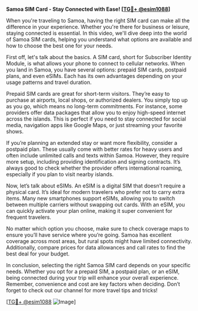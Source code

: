 **Samoa SIM Card - Stay Connected with Ease! [[TG💪+ @esim1088](https://t.me/s/esim1088)]**

When you're traveling to Samoa, having the right SIM card can make all the difference in your experience. Whether you're there for business or leisure, staying connected is essential. In this video, we'll dive deep into the world of Samoa SIM cards, helping you understand what options are available and how to choose the best one for your needs.

First off, let's talk about the basics. A SIM card, short for Subscriber Identity Module, is what allows your phone to connect to cellular networks. When you land in Samoa, you have several options: prepaid SIM cards, postpaid plans, and even eSIMs. Each has its own advantages depending on your usage patterns and travel duration.

Prepaid SIM cards are great for short-term visitors. They’re easy to purchase at airports, local shops, or authorized dealers. You simply top up as you go, which means no long-term commitments. For instance, some providers offer data packages that allow you to enjoy high-speed internet across the islands. This is perfect if you need to stay connected for social media, navigation apps like Google Maps, or just streaming your favorite shows.

If you’re planning an extended stay or want more flexibility, consider a postpaid plan. These usually come with better rates for heavy users and often include unlimited calls and texts within Samoa. However, they require more setup, including providing identification and signing contracts. It’s always good to check whether the provider offers international roaming, especially if you plan to visit nearby islands.

Now, let’s talk about eSIMs. An eSIM is a digital SIM that doesn’t require a physical card. It’s ideal for modern travelers who prefer not to carry extra items. Many new smartphones support eSIMs, allowing you to switch between multiple carriers without swapping out cards. With an eSIM, you can quickly activate your plan online, making it super convenient for frequent travelers.

No matter which option you choose, make sure to check coverage maps to ensure you’ll have service where you’re going. Samoa has excellent coverage across most areas, but rural spots might have limited connectivity. Additionally, compare prices for data allowances and call rates to find the best deal for your budget.

In conclusion, selecting the right Samoa SIM card depends on your specific needs. Whether you opt for a prepaid SIM, a postpaid plan, or an eSIM, being connected during your trip will enhance your overall experience. Remember, convenience and cost are key factors when deciding. Don’t forget to check out our channel for more travel tips and tricks!

[[TG💪+ @esim1088](https://t.me/s/esim1088) ![Image](https://i.postimg.cc/Y0z9fWf4/image.png)]